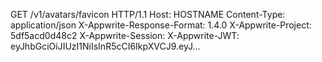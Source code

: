 GET /v1/avatars/favicon HTTP/1.1
Host: HOSTNAME
Content-Type: application/json
X-Appwrite-Response-Format: 1.4.0
X-Appwrite-Project: 5df5acd0d48c2
X-Appwrite-Session: 
X-Appwrite-JWT: eyJhbGciOiJIUzI1NiIsInR5cCI6IkpXVCJ9.eyJ...

